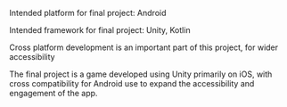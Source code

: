 Intended platform for final project: Android

Intended framework for final project: Unity, Kotlin

Cross platform development is an important part of this project, for wider accessibility

The final project is a game developed using Unity primarily on iOS, with cross compatibility for Android use to expand the accessibility and engagement of the app.
